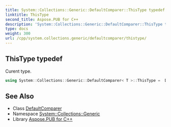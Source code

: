 ```yaml
---
title: System::Collections::Generic::DefaultComparer::ThisType typedef
linktitle: ThisType
second_title: Aspose.PUB for C++
description: 'System::Collections::Generic::DefaultComparer::ThisType typedef. Curent type in C++.'
type: docs
weight: 300
url: /cpp/system.collections.generic/defaultcomparer/thistype/
---
```

## ThisType typedef


Curent type.

```cpp
using System::Collections::Generic::DefaultComparer< T >::ThisType =  DefaultComparer<T>
```

## See Also

* Class [DefaultComparer](../)
* Namespace [System::Collections::Generic](../../)
* Library [Aspose.PUB for C++](../../../)
